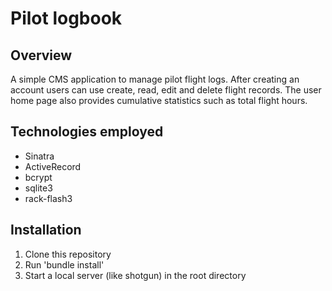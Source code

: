 # Pilot logbook

## Overview
A simple CMS application to manage pilot flight logs.  After creating an account
users can use create, read, edit and delete flight records.  The user home page
also provides cumulative statistics such as total flight hours.

## Technologies employed
* Sinatra
* ActiveRecord
* bcrypt
* sqlite3
* rack-flash3

## Installation
1. Clone this repository
2. Run 'bundle install'
3. Start a local server (like shotgun) in the root directory
